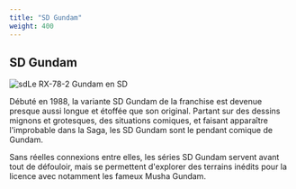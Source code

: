 ```yaml
---
title: "SD Gundam"
weight: 400
---
```


SD Gundam
---------


![sd](sd-gundam/images/univers.jpg)Le RX-78-2 Gundam en SD


Débuté en 1988, la variante SD Gundam de la franchise est devenue presque aussi longue et étoffée que son original. Partant sur des dessins mignons et grotesques, des situations comiques, et faisant apparaître l'improbable dans la Saga, les SD Gundam sont le pendant comique de Gundam.


Sans réelles connexions entre elles, les séries SD Gundam servent avant tout de défouloir, mais se permettent d'explorer des terrains inédits pour la licence avec notamment les fameux Musha Gundam.

